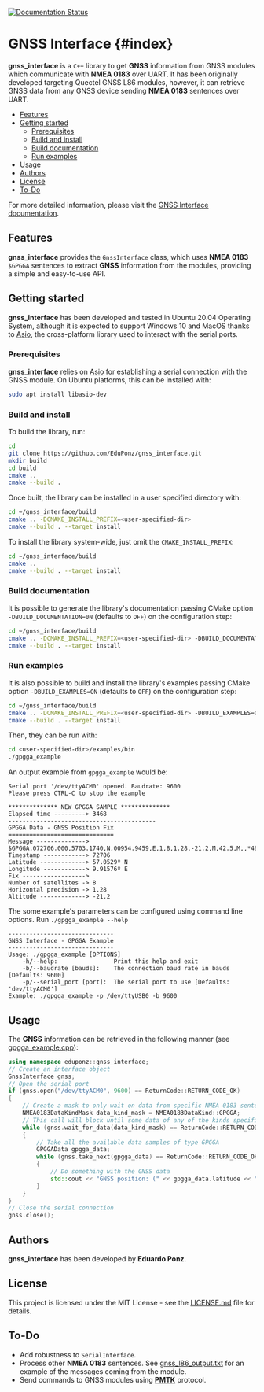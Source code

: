 [![Documentation Status](https://readthedocs.org/projects/gnss-interface-docs/badge/?version=latest)](https://gnss-interface-docs.readthedocs.io/en/latest/?badge=latest)

# GNSS Interface {#index}

**gnss_interface** is a `C++` library to get **GNSS** information from GNSS modules which communicate with **NMEA 0183** over UART.
It has been originally developed targeting Quectel GNSS L86 modules, however, it can retrieve GNSS data from any GNSS device sending **NMEA 0183** sentences over UART.

* [Features](#features)
* [Getting started](#getting-started)
    * [Prerequisites](#prerequisites)
    * [Build and install](#build-and-install)
    * [Build documentation](#build-documentation)
    * [Run examples](#run-examples)
* [Usage](#usage)
* [Authors](#authors)
* [License](#license)
* [To-Do](#to-do)

For more detailed information, please visit the [GNSS Interface documentation](https://gnss-interface-docs.readthedocs.io/).

## Features

**gnss_interface** provides the `GnssInterface` class, which uses **NMEA 0183** `$GPGGA` sentences to extract **GNSS** information from the modules, providing a simple and easy-to-use API.

## Getting started

**gnss_interface** has been developed and tested in Ubuntu 20.04 Operating System, although it is expected to support Windows 10 and MacOS thanks to [Asio](https://github.com/chriskohlhoff/asio), the cross-platform library used to interact with the serial ports.

### Prerequisites

**gnss_interface** relies on [Asio](https://github.com/chriskohlhoff/asio) for establishing a serial connection with the GNSS module.
On Ubuntu platforms, this can be installed with:

```bash
sudo apt install libasio-dev
```

### Build and install

To build the library, run:

```bash
cd
git clone https://github.com/EduPonz/gnss_interface.git
mkdir build
cd build
cmake ..
cmake --build .
```

Once built, the library can be installed in a user specified directory with:

```bash
cd ~/gnss_interface/build
cmake .. -DCMAKE_INSTALL_PREFIX=<user-specified-dir>
cmake --build . --target install
```

To install the library system-wide, just omit the `CMAKE_INSTALL_PREFIX`:

```bash
cd ~/gnss_interface/build
cmake ..
cmake --build . --target install
```

### Build documentation

It is possible to generate the library's documentation passing CMake option `-DBUILD_DOCUMENTATION=0N` (defaults to `OFF`) on the configuration step:

```bash
cd ~/gnss_interface/build
cmake .. -DCMAKE_INSTALL_PREFIX=<user-specified-dir> -DBUILD_DOCUMENTATION=ON
cmake --build . --target install
```

### Run examples

It is also possible to build and install the library's examples passing CMake option `-DBUILD_EXAMPLES=ON` (defaults to `OFF`) on the configuration step:

```bash
cd ~/gnss_interface/build
cmake .. -DCMAKE_INSTALL_PREFIX=<user-specified-dir> -DBUILD_EXAMPLES=ON
cmake --build . --target install
```

Then, they can be run with:

```bash
cd <user-specified-dir>/examples/bin
./gpgga_example
```

An output example from `gpgga_example` would be:

```
Serial port '/dev/ttyACM0' opened. Baudrate: 9600
Please press CTRL-C to stop the example

************** NEW GPGGA SAMPLE **************
Elapsed time ---------> 3468
------------------------------------------
GPGGA Data - GNSS Position Fix
==============================
Message --------------> $GPGGA,072706.000,5703.1740,N,00954.9459,E,1,8,1.28,-21.2,M,42.5,M,,*4E
Timestamp ------------> 72706
Latitude -------------> 57.0529º N
Longitude ------------> 9.91576º E
Fix ------------------>
Number of satellites -> 8
Horizontal precision -> 1.28
Altitude -------------> -21.2
```

The some example's parameters can be configured using command line options.
Run `./gpgga_example --help`

```
------------------------------
GNSS Interface - GPGGA Example
------------------------------
Usage: ./gpgga_example [OPTIONS]
    -h/--help:                Print this help and exit
    -b/--baudrate [bauds]:    The connection baud rate in bauds [Defaults: 9600]
    -p/--serial_port [port]:  The serial port to use [Defaults: 'dev/ttyACM0']
Example: ./gpgga_example -p /dev/ttyUSB0 -b 9600
```

## Usage

The **GNSS** information can be retrieved in the following manner (see [gpgga_example.cpp](examples/gpgga_example.cpp)):

```c++
using namespace eduponz::gnss_interface;
// Create an interface object
GnssInterface gnss;
// Open the serial port
if (gnss.open("/dev/ttyACM0", 9600) == ReturnCode::RETURN_CODE_OK)
{
    // Create a mask to only wait on data from specific NMEA 0183 sentences
    NMEA0183DataKindMask data_kind_mask = NMEA0183DataKind::GPGGA;
    // This call will block until some data of any of the kinds specified in the mask is available.
    while (gnss.wait_for_data(data_kind_mask) == ReturnCode::RETURN_CODE_OK)
    {
        // Take all the available data samples of type GPGGA
        GPGGAData gpgga_data;
        while (gnss.take_next(gpgga_data) == ReturnCode::RETURN_CODE_OK)
        {
            // Do something with the GNSS data
            std::cout << "GNSS position: (" << gpgga_data.latitude << "; " << gpgga_data.longitude << ")" << std::endl;
        }
    }
}
// Close the serial connection
gnss.close();
```

## Authors

**gnss_interface** has been developed by **Eduardo Ponz**.

## License

This project is licensed under the MIT License - see the [LICENSE.md](LICENSE.md) file for details.

## To-Do

- Add robustness to `SerialInterface`.
- Process other **NMEA 0183** sentences. See [gnss_l86_output.txt](gnss_l86_output.txt) for an example of the messages coming from the module.
- Send commands to GNSS modules using [**PMTK**](https://www.quectel.com/UploadImage/Downlad/Quectel_GNSS_SDK_Commands_Manual_V1.2.pdf) protocol.
